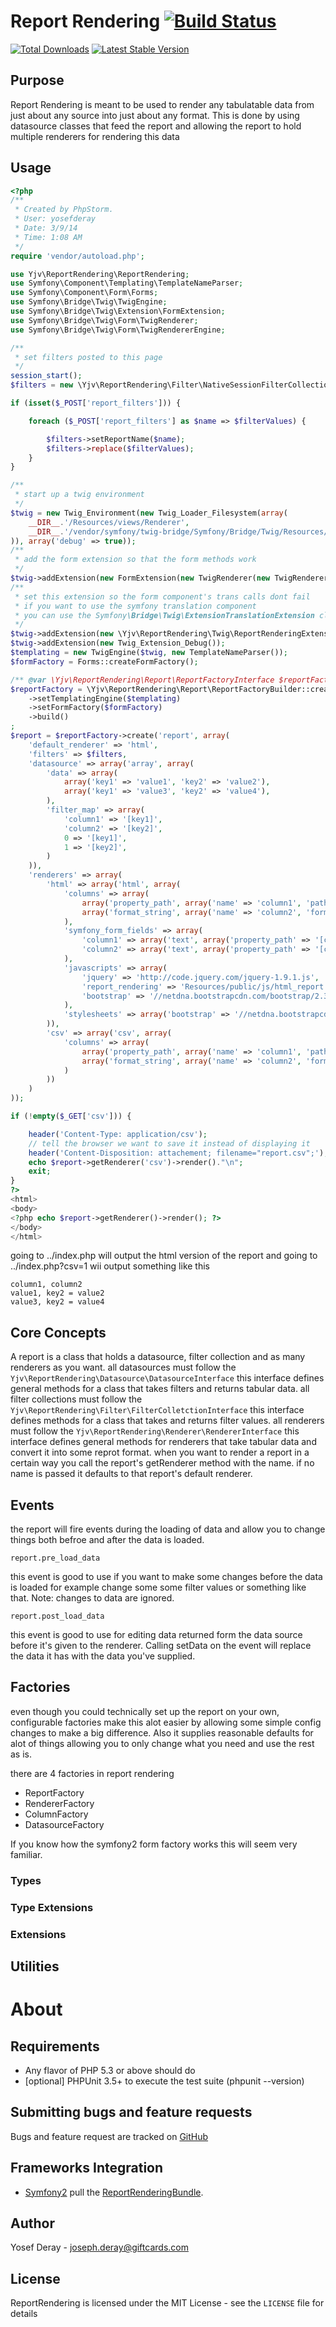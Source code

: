 Report Rendering [![Build Status](https://travis-ci.org/yjv/ReportRendering.png?branch=master)](https://travis-ci.org/yjv/ReportRendering)
==============================

[![Total Downloads](https://poser.pugx.org/yjv/report-rendering/downloads.png)](https://packagist.org/packages/yjv/report-rendering)
[![Latest Stable Version](https://poser.pugx.org/yjv/report-rendering/v/stable.png)](https://packagist.org/packages/yjv/report-rendering)

Purpose
-------
Report Rendering is meant to be used to render any tabulatable data from just about any source into just about any format.
This is done by using datasource classes that feed the report and allowing the report to hold multiple renderers
for rendering this data

 Usage
-----

```php
<?php
/**
 * Created by PhpStorm.
 * User: yosefderay
 * Date: 3/9/14
 * Time: 1:08 AM
 */
require 'vendor/autoload.php';

use Yjv\ReportRendering\ReportRendering;
use Symfony\Component\Templating\TemplateNameParser;
use Symfony\Component\Form\Forms;
use Symfony\Bridge\Twig\TwigEngine;
use Symfony\Bridge\Twig\Extension\FormExtension;
use Symfony\Bridge\Twig\Form\TwigRenderer;
use Symfony\Bridge\Twig\Form\TwigRendererEngine;

/**
 * set filters posted to this page
 */
session_start();
$filters = new \Yjv\ReportRendering\Filter\NativeSessionFilterCollection();

if (isset($_POST['report_filters'])) {

    foreach ($_POST['report_filters'] as $name => $filterValues) {

        $filters->setReportName($name);
        $filters->replace($filterValues);
    }
}

/**
 * start up a twig environment
 */
$twig = new Twig_Environment(new Twig_Loader_Filesystem(array(
    __DIR__.'/Resources/views/Renderer',
    __DIR__.'/vendor/symfony/twig-bridge/Symfony/Bridge/Twig/Resources/views/Form'
)), array('debug' => true));
/**
 * add the form extension so that the form methods work
 */
$twig->addExtension(new FormExtension(new TwigRenderer(new TwigRendererEngine(array('form_div_layout.html.twig')))));
/**
 * set this extension so the form component's trans calls dont fail
 * if you want to use the symfony translation component
 * you can use the Symfony\Bridge\Twig\ExtensionTranslationExtension class
 */
$twig->addExtension(new \Yjv\ReportRendering\Twig\ReportRenderingExtension());
$twig->addExtension(new Twig_Extension_Debug());
$templating = new TwigEngine($twig, new TemplateNameParser());
$formFactory = Forms::createFormFactory();

/** @var \Yjv\ReportRendering\Report\ReportFactoryInterface $reportFactory */
$reportFactory = \Yjv\ReportRendering\Report\ReportFactoryBuilder::create()
    ->setTemplatingEngine($templating)
    ->setFormFactory($formFactory)
    ->build()
;
$report = $reportFactory->create('report', array(
    'default_renderer' => 'html',
    'filters' => $filters,
    'datasource' => array('array', array(
        'data' => array(
            array('key1' => 'value1', 'key2' => 'value2'),
            array('key1' => 'value3', 'key2' => 'value4'),
        ),
        'filter_map' => array(
            'column1' => '[key1]',
            'column2' => '[key2]',
            0 => '[key1]',
            1 => '[key2]',
        )
    )),
    'renderers' => array(
        'html' => array('html', array(
            'columns' => array(
                array('property_path', array('name' => 'column1', 'path' => '[key1]')),
                array('format_string', array('name' => 'column2', 'format_string' => 'key2 = {[key2]}')),
            ),
            'symfony_form_fields' => array(
                'column1' => array('text', array('property_path' => '[column1]', 'required' => false)),
                'column2' => array('text', array('property_path' => '[column2]', 'required' => false))
            ),
            'javascripts' => array(
                'jquery' => 'http://code.jquery.com/jquery-1.9.1.js',
                'report_rendering' => 'Resources/public/js/html_report.js',
                'bootstrap' => '//netdna.bootstrapcdn.com/bootstrap/2.3.2/js/bootstrap.min.js'
            ),
            'stylesheets' => array('bootstrap' => '//netdna.bootstrapcdn.com/bootstrap/2.3.2/css/bootstrap.min.css'),
        )),
        'csv' => array('csv', array(
            'columns' => array(
                array('property_path', array('name' => 'column1', 'path' => '[key1]')),
                array('format_string', array('name' => 'column2', 'format_string' => 'key2 = {[key2]}')),
            )
        ))
    )
));

if (!empty($_GET['csv'])) {

    header('Content-Type: application/csv');
    // tell the browser we want to save it instead of displaying it
    header('Content-Disposition: attachement; filename="report.csv";');
    echo $report->getRenderer('csv')->render()."\n";
    exit;
}
?>
<html>
<body>
<?php echo $report->getRenderer()->render(); ?>
</body>
</html>
```
going to ../index.php will output the html version of the report
and going to ../index.php?csv=1 wii output something like this

```csv
column1, column2
value1, key2 = value2
value3, key2 = value4
```

Core Concepts
-------------

A report is a class that holds a datasource, filter collection and as many renderers as you want.
all datasources must follow the `Yjv\ReportRendering\Datasource\DatasourceInterface` this interface defines general methods for a class that takes filters and returns tabular data.
all filter collections must follow the `Yjv\ReportRendering\Filter\FilterColletctionInterface` this interface defines methods for a class that takes and returns filter values.
all renderers must follow the `Yjv\ReportRendering\Renderer\RendererInterface` this interface defines general methods for renderers that take tabular data and convert it into some reprot format.
when you want to render a report in a certain way you call the report's getRenderer method with the name.
if no name is passed it defaults to that report's default renderer.


Events
------

the report will fire events during the loading of data and allow you to change things both befroe and after the data is loaded.

`report.pre_load_data`

this event is good to use if you want to make some changes before the data is loaded for example change some some filter values or something like that. Note: changes to data are ignored.

`report.post_load_data`

this event is good to use for editing data returned form the data source before it's given to the renderer. Calling setData on the event will replace the data it has with the data you've supplied.


Factories
---------

even though you could technically set up the report on your own, configurable factories make this alot easier by allowing some simple config
changes to make a big difference. Also it supplies reasonable defaults for alot of things allowing you to only change what you 
need and use the rest as is.

there are 4 factories in report rendering
 * ReportFactory
 * RendererFactory
 * ColumnFactory
 * DatasourceFactory

If you know how the symfony2 form factory works this will seem very familiar.

### Types



### Type Extensions

### Extensions



Utilities
---------



About
=====

Requirements
------------

- Any flavor of PHP 5.3 or above should do
- [optional] PHPUnit 3.5+ to execute the test suite (phpunit --version)

Submitting bugs and feature requests
------------------------------------

Bugs and feature request are tracked on [GitHub](https://github.com/yjv/ReportRendering/issues)

Frameworks Integration
----------------------

- [Symfony2](http://symfony.com) pull the [ReportRenderingBundle](https://github.com/yjv/ReportRenderingBundle).

Author
------

Yosef Deray - <joseph.deray@giftcards.com><br />

License
-------

ReportRendering is licensed under the MIT License - see the `LICENSE` file for details